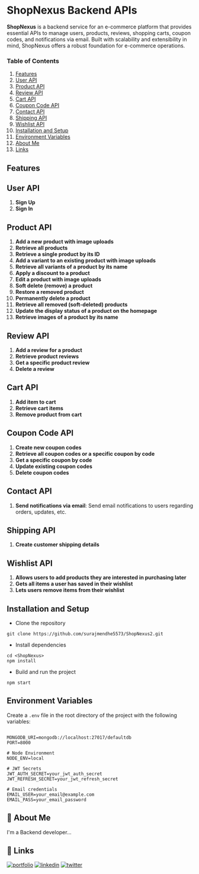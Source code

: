 # ShopNexus Backend APIs

**ShopNexus** is a backend service for an e-commerce platform that provides essential APIs to manage users, products, reviews, shopping carts, coupon codes, and notifications via email. Built with scalability and extensibility in mind, ShopNexus offers a robust foundation for e-commerce operations.

### Table of Contents
1. [Features](#features)
2. [User API](#user-api)
3. [Product API](#product-api)
4. [Review API](#review-api)
5. [Cart API](#cart-api)
6. [Coupon Code API](#coupon-code-api)
7. [Contact API](#contact-api)
8. [Shipping API](#shipping-api)
9. [Wishlist API](#Wishlist-api)
10. [Installation and Setup](#installation-and-setup)
11. [Environment Variables](#environment-variables)
12. [About Me](#about-me)
13. [Links](#links)

## Features

## User API

1. **Sign Up**
2. **Sign In**

## Product API

1. **Add a new product with image uploads**
2. **Retrieve all products**
3. **Retrieve a single product by its ID**
4. **Add a variant to an existing product with image uploads**
5. **Retrieve all variants of a product by its name**
6. **Apply a discount to a product**
7. **Edit a product with image uploads**
8. **Soft delete (remove) a product**
9. **Restore a removed product**
10. **Permanently delete a product**
11. **Retrieve all removed (soft-deleted) products**
12. **Update the display status of a product on the homepage**
13. **Retrieve images of a product by its name**

## Review API

1. **Add a review for a product**
2. **Retrieve product reviews**
3. **Get a specific product review**
4. **Delete a review**

## Cart API

1. **Add item to cart**
2. **Retrieve cart items**
3. **Remove product from cart**

## Coupon Code API

1. **Create new coupon codes**
2. **Retrieve all coupon codes or a specific coupon by code**
3. **Get a specific coupon by code**
4. **Update existing coupon codes**
5. **Delete coupon codes**

## Contact API

1. **Send notifications via email**: Send email notifications to users regarding orders, updates, etc.

## Shipping API

1. **Create customer shipping details**

## Wishlist API
1. **Allows users to add products they are interested in purchasing later**
2. **Gets all items a user has saved in their wishlist**
3. **Lets users remove items from their wishlist**

## Installation and Setup
- Clone the repository
```
git clone https://github.com/surajmendhe5573/ShopNexus2.git
```
- Install dependencies
```
cd <ShopNexus>
npm install
```
- Build and run the project
```
npm start
```

## Environment Variables

Create a `.env` file in the root directory of the project with the following variables:

```

MONGODB_URI=mongodb://localhost:27017/defaultdb
PORT=8000

# Node Environment
NODE_ENV=local

# JWT Secrets
JWT_AUTH_SECRET=your_jwt_auth_secret
JWT_REFRESH_SECRET=your_jwt_refresh_secret

# Email credentials
EMAIL_USER=your_email@example.com
EMAIL_PASS=your_email_password

```

## 🚀 About Me
I'm a Backend developer...

## 🔗 Links
[![portfolio](https://img.shields.io/badge/my_portfolio-000?style=for-the-badge&logo=ko-fi&logoColor=white)](https://github.com/surajmendhe5573)
[![linkedin](https://img.shields.io/badge/linkedin-0A66C2?style=for-the-badge&logo=linkedin&logoColor=white)](https://www.linkedin.com/in/suraj-mendhe-569879233/?original_referer=https%3A%2F%2Fsearch%2Eyahoo%2Ecom%2F&originalSubdomain=in)
[![twitter](https://img.shields.io/badge/twitter-1DA1F2?style=for-the-badge&logo=twitter&logoColor=white)](https://twitter.com/)
